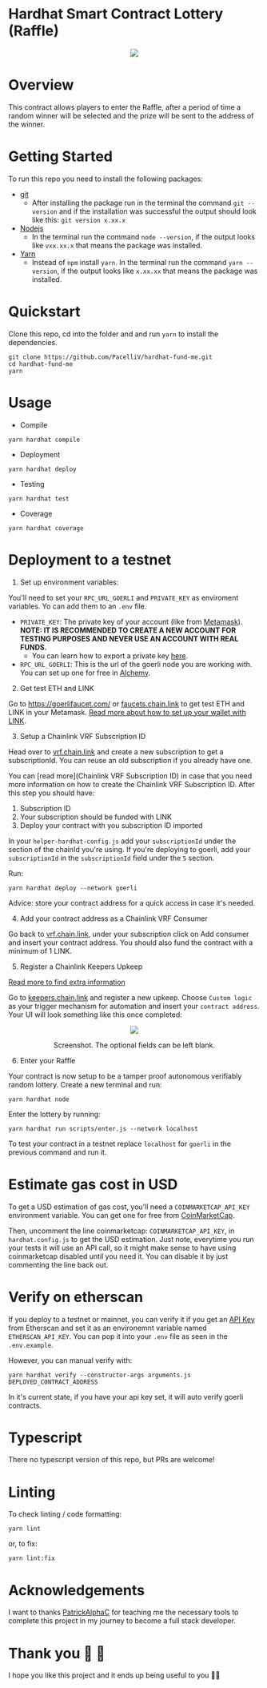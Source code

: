 # Hardhat Smart Contract Lottery (Raffle)

<div align = "center">
    <img src="/images/card.png">
</div>

# Overview

This contract allows players to enter the Raffle, after a period of time a random winner will be selected and the prize will be sent to the address of the winner.

# Getting Started

To run this repo you need to install the following packages:

-   [git](https://git-scm.com/book/en/v2/Getting-Started-Installing-Git)
    -   After installing the package run in the terminal the command `git --version` and if the installation was successful the output should look like this: `git version x.xx.x`
-   [Nodejs](https://nodejs.org/en/)
    -   In the terminal run the command `node --version`, if the output looks like `vxx.xx.x` that means the package was installed.
-   [Yarn](https://nodejs.org/en/)
    -   Instead of `npm` install `yarn`. In the terminal run the command `yarn --version`, if the output looks like `x.xx.xx` that means the package was installed.

# Quickstart

Clone this repo, cd into the folder and and run `yarn` to install the dependencies.

```
git clone https://github.com/PacelliV/hardhat-fund-me.git
cd hardhat-fund-me
yarn
```

# Usage

-   Compile

```
yarn hardhat compile
```

-   Deployment

```
yarn hardhat deploy
```

-   Testing

```
yarn hardhat test
```

-   Coverage

```
yarn hardhat coverage
```

# Deployment to a testnet

1. Set up environment variables:

You'll need to set your `RPC_URL_GOERLI` and `PRIVATE_KEY` as enviroment variables. Yo can add them to an `.env` file.

-   `PRIVATE_KEY`: The private key of your account (like from [Metamask](https://metamask.io/)). <b>NOTE: IT IS RECOMMENDED TO CREATE A NEW ACCOUNT FOR TESTING PURPOSES AND NEVER USE AN ACCOUNT WITH REAL FUNDS.</b>
    -   You can learn how to export a private key [here](https://metamask.zendesk.com/hc/en-us/articles/360015289632-How-to-Export-an-Account-Private-Key).
-   `RPC_URL_GOERLI`: This is the url of the goerli node you are working with. You can set up one for free in [Alchemy](https://www.alchemy.com/).

2. Get test ETH and LINK

Go to https://goerlifaucet.com/ or [faucets.chain.link](https://faucets.chain.link/) to get test ETH and LINK in your Metamask. [Read more about how to set up your wallet with LINK]().

3. Setup a Chainlink VRF Subscription ID

Head over to [vrf.chain.link](https://vrf.chain.link/) and create a new subscription to get a subscriptionId. You can reuse an old subscription if you already have one.

You can [read more](Chainlink VRF Subscription ID) in case that you need more information on how to create the Chainlink VRF Subscription ID. After this step you should have:

1.  Subscription ID
2.  Your subscription should be funded with LINK
3.  Deploy your contract with you subscription ID imported

In your `helper-hardhat-config.js` add your `subscriptionId` under the section of the chainId you're using. If you're deploying to goerli, add your `subscriptionId` in the `subscriptionId` field under the `5` section.

Run:

```
yarn hardhat deploy --network goerli
```

Advice: store your contract address for a quick access in case it's needed.

4. Add your contract address as a Chainlink VRF Consumer

Go back to [vrf.chain.link](https://vrf.chain.link/), under your subscription click on Add consumer and insert your contract address. You should also fund the contract with a minimum of 1 LINK.

5. Register a Chainlink Keepers Upkeep

[Read more to find extra information](https://docs.chain.link/docs/chainlink-automation/compatible-contracts/)

Go to [keepers.chain.link](https://automation.chain.link/) and register a new upkeep. Choose `Custom logic` as your trigger mechanism for automation and insert your `contract address`. Your UI will look something like this once completed:

<div align = "center">
    <img src="/images/CapturaKeepers.JPG">
    <p>Screenshot. The optional fields can be left blank.</p>
</div>

6. Enter your Raffle

Your contract is now setup to be a tamper proof autonomous verifiably random lottery. Create a new terminal and run:

```
yarn hardhat node
```

Enter the lottery by running:

```
yarn hardhat run scripts/enter.js --network localhost
```

To test your contract in a testnet replace `localhost` for `goerli` in the previous command and run it.

# Estimate gas cost in USD

To get a USD estimation of gas cost, you'll need a `COINMARKETCAP_API_KEY` environment variable. You can get one for free from [CoinMarketCap](https://pro.coinmarketcap.com/account).

Then, uncomment the line coinmarketcap: `COINMARKETCAP_API_KEY`, in `hardhat.config.js` to get the USD estimation. Just note, everytime you run your tests it will use an API call, so it might make sense to have using coinmarketcap disabled until you need it. You can disable it by just commenting the line back out.

# Verify on etherscan

If you deploy to a testnet or mainnet, you can verify it if you get an [API Key](https://etherscan.io/login?cmd=last) from Etherscan and set it as an environemnt variable named `ETHERSCAN_API_KEY`. You can pop it into your `.env` file as seen in the `.env.example`.

However, you can manual verify with:

```
yarn hardhat verify --constructor-args arguments.js DEPLOYED_CONTRACT_ADDRESS
```

In it's current state, if you have your api key set, it will auto verify goerli contracts.

# Typescript

There no typescript version of this repo, but PRs are welcome!

# Linting

To check linting / code formatting:

```
yarn lint
```

or, to fix:

```
yarn lint:fix
```

# Acknowledgements

I want to thanks [PatrickAlphaC](https://github.com/PatrickAlphaC) for teaching me the necessary tools to complete this project in my journey to become a full stack developer.

# Thank you 🎉 🎉

I hope you like this project and it ends up being useful to you 👨‍💻
